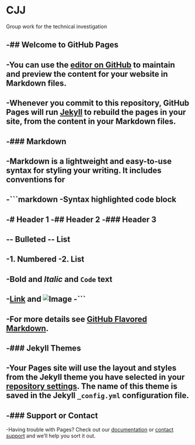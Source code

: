 # CJJ
 Group work for the technical investigation 


-## Welcome to GitHub Pages
 -
 -You can use the [editor on GitHub](https://github.com/Petrarolo/CJJ/edit/master/README.md) to maintain and preview the content for your website in Markdown files.
 -
 -Whenever you commit to this repository, GitHub Pages will run [Jekyll](https://jekyllrb.com/) to rebuild the pages in your site, from the content in your Markdown files.
 -
 -### Markdown
 -
 -Markdown is a lightweight and easy-to-use syntax for styling your writing. It includes conventions for
 -
 -```markdown
 -Syntax highlighted code block
 -
 -# Header 1
 -## Header 2
 -### Header 3
 -
 -- Bulleted
 -- List
 -
 -1. Numbered
 -2. List
 -
 -**Bold** and _Italic_ and `Code` text
 -
 -[Link](url) and ![Image](src)
 -```
 -
 -For more details see [GitHub Flavored Markdown](https://guides.github.com/features/mastering-markdown/).
 -
 -### Jekyll Themes
 -
 -Your Pages site will use the layout and styles from the Jekyll theme you have selected in your [repository settings](https://github.com/Petrarolo/CJJ/settings). The name of this theme is saved in the Jekyll `_config.yml` configuration file.
 -
 -### Support or Contact
 -
 -Having trouble with Pages? Check out our [documentation](https://help.github.com/categories/github-pages-basics/) or [contact support](https://github.com/contact) and we’ll help you sort it out.
